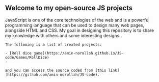 ## Welcome to my open-source JS projects

JavaScript is one of the core technologies of the web and is a powerful programming language that can be used to design many web pages, alongside HTML and CSS. My goal in designing this repository is to share my knowledge with others and some interesting designs.
```
The following is a list of created projects:

- [Roll dice game](https://amin-norollah.github.io/JS-code/Games/RollDice)
- 

and you can access the source codes from [this link](https://github.com/amin-norollah/JS-code).
```
